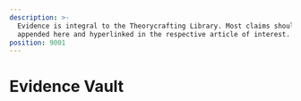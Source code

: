 ```yaml
---
description: >-
  Evidence is integral to the Theorycrafting Library. Most claims should be
  appended here and hyperlinked in the respective article of interest.
position: 9001
---
```


# Evidence Vault

